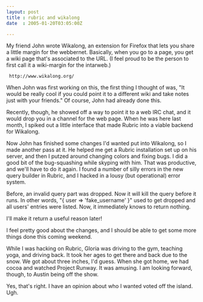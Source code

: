 ```yaml
---
layout: post
title : rubric and wikalong
date  : 2005-01-20T03:05:00Z

---
```

My friend John wrote Wikalong, an extension for Firefox that lets you share a little margin for the webbernet.  Basically, when you go to a page, you get a wiki page that's associated to the URL.  (I feel proud to be the person to first call it a wiki-margin for the intarweb.)
<pre><code>	http://www.wikalong.org/
</code></pre>

When John was first working on this, the first thing I thought of was, "It would be really cool if you could point it to a different wiki and take notes just with your friends."  Of course, John had already done this.

Recently, though, he showed off a way to point it to a web IRC chat, and it would drop you in a channel for the web page.  When he was here last month, I spiked out a little interface that made Rubric into a viable backend for Wikalong.

Now John has finished some changes I'd wanted put into Wikalong, so I made another pass at it.  He helped me get a Rubric installation set up on his server, and then I putzed around changing colors and fixing bugs.  I did a good bit of the bug-squashing while skyping with him.  That was productive, and we'll have to do it again.  I found a number of silly errors in the new query builder in Rubric, and I hacked in a lousy (but operational) error system.

Before, an invalid query part was dropped.  Now it will kill the query before it runs.  In other words, "{ user => 'fake_username' }" used to get dropped and all users' entries were listed.  Now, it immediately knows to return nothing.

I'll make it return a useful reason later!

I feel pretty good about the changes, and I should be able to get some more things done this coming weekend.

While I was hacking on Rubric, Gloria was driving to the gym, teaching yoga, and driving back.  It took her ages to get there and back due to the snow.  We got about three inches, I'd guess.  When she got home, we had cocoa and watched Project Runway.  It was amusing.  I am looking forward, though, to Austin being off the show.

Yes, that's right.  I have an opinion about who I wanted voted off the island. Ugh.

